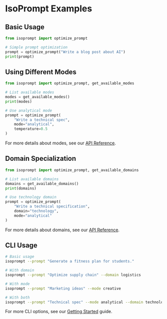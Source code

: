 # IsoPrompt Examples

## Basic Usage

```python
from isoprompt import optimize_prompt

# Simple prompt optimization
prompt = optimize_prompt("Write a blog post about AI")
print(prompt)
```

## Using Different Modes

```python
from isoprompt import optimize_prompt, get_available_modes

# List available modes
modes = get_available_modes()
print(modes)

# Use analytical mode
prompt = optimize_prompt(
    "Write a technical spec",
    mode="analytical",
    temperature=0.5
)
```

For more details about modes, see our [API Reference](https://github.com/thehackersplaybook/isoprompt/blob/main/docs/API_REFERENCE.md#modes).

## Domain Specialization

```python
from isoprompt import optimize_prompt, get_available_domains

# List available domains
domains = get_available_domains()
print(domains)

# Use technology domain
prompt = optimize_prompt(
    "Write a technical specification",
    domain="technology",
    mode="analytical"
)
```

For more details about domains, see our [API Reference](https://github.com/thehackersplaybook/isoprompt/blob/main/docs/API_REFERENCE.md#domains).

## CLI Usage

```bash
# Basic usage
isoprompt --prompt "Generate a fitness plan for students."

# With domain
isoprompt --prompt "Optimize supply chain" --domain logistics

# With mode
isoprompt --prompt "Marketing ideas" --mode creative

# With both
isoprompt --prompt "Technical spec" --mode analytical --domain technology
```

For more CLI options, see our [Getting Started](https://github.com/thehackersplaybook/isoprompt/blob/main/docs/GETTING_STARTED.md#cli-usage) guide.
